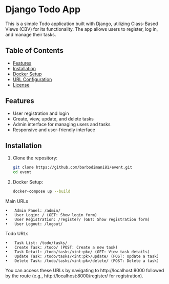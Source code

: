 # Django Todo App

This is a simple Todo application built with Django, utilizing Class-Based Views (CBV) for its functionality. The app allows users to register, log in, and manage their tasks.

## Table of Contents

- [Features](#features)
- [Installation](#installation)
- [Docker Setup](#docker-setup)
- [URL Configuration](#url-configuration)
- [License](#license)

## Features

- User registration and login
- Create, view, update, and delete tasks
- Admin interface for managing users and tasks
- Responsive and user-friendly interface

## Installation

1. Clone the repository:
   ```bash
   git clone https://github.com/barbodimani81/event.git
   cd event
   
2. Docker Setup:
   ```bash
   docker-compose up --build

Main URLs

	•	Admin Panel: /admin/
	•	User Login: / (GET: Show login form)
	•	User Registration: /register/ (GET: Show registration form)
	•	User Logout: /logout/

Todo URLs

	•	Task List: /todo/tasks/
	•	Create Task: /todo/ (POST: Create a new task)
	•	Task Detail: /todo/tasks/<int:pk>/ (GET: View task details)
	•	Update Task: /todo/tasks/<int:pk>/update/ (POST: Update a task)
	•	Delete Task: /todo/tasks/<int:pk>/delete/ (POST: Delete a task)

You can access these URLs by navigating to http://localhost:8000 followed by the route (e.g., http://localhost:8000/register/ for registration).